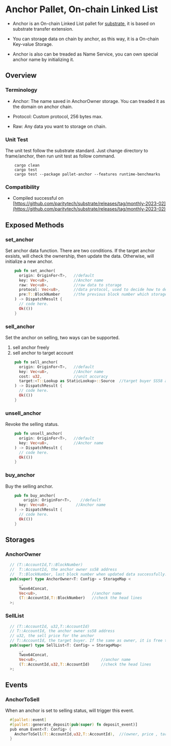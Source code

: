 # Anchor Pallet, On-chain Linked List

* Anchor is an On-chain Linked List pallet for [substrate](https://github.com/paritytech/substrate), it is based on substrate transfer extension.

* You can storage data on chain by anchor, as this way, it is a On-chain Key-value Storage.

* Anchor is also can be treaded as Name Service, you can own special anchor name by initializing it. 

## Overview

### Terminology

* Anchor: The name saved in AnchorOwner storage. You can treaded it as the domain on anchor chain.

* Protocol: Custom protocol, 256 bytes max.

* Raw: Any data you want to storage on chain.

### Unit Test

The unit test follow the substrate standard. Just change directory to frame/anchor, then run unit test as follow command.

```SHELL
    cargo clean
    cargo test
    cargo test --package pallet-anchor --features runtime-benchmarks
```

### Compatibility

* Compiled successful on [https://github.com/paritytech/substrate/releases/tag/monthly-2023-02](https://github.com/paritytech/substrate/releases/tag/monthly-2023-02)

## Exposed Methods

### set_anchor

Set anchor data function. There are two conditions. If the target anchor exsists, will check the ownership, then update the data. Otherwise, will initialize a new anchor.

```RUST
    pub fn set_anchor(
      origin: OriginFor<T>,   //default
      key: Vec<u8>,           //Anchor name
      raw: Vec<u8>,           //raw data to storage
      protocol: Vec<u8>,      //data protocol, used to decide how to decode raw data
      pre:T::BlockNumber      //the previous block number which storage anchor data
    ) -> DispatchResult {
      // code here.
      Ok(())
    }
```

### sell_anchor

Set the anchor on selling, two ways can be supported.

1. sell anchor freely
2. sell anchor to target account

```RUST
    pub fn sell_anchor(
      origin: OriginFor<T>,   //default
      key: Vec<u8>,           //Anchor name
      cost: u32,              //unit accuracy
      target:<T::Lookup as StaticLookup>::Source  //target buyer SS58 address. If the same as owner, can be sold to anyone.
    ) -> DispatchResult {
      // code here.
      Ok(())
    }
```

### unsell_anchor

Revoke the selling status.

```RUST
    pub fn unsell_anchor(
      origin: OriginFor<T>,   //default
      key: Vec<u8>,           //Anchor name
    ) -> DispatchResult {
      // code here.
      Ok(())
    }
```

### buy_anchor

Buy the selling anchor.

```RUST
    pub fn buy_anchor(
        origin: OriginFor<T>,    //default
      key: Vec<u8>,            //Anchor name
    ) -> DispatchResult {
      // code here.
      Ok(())
    }
```

## Storages

### AnchorOwner

  ```RUST
    // (T::AccountId,T::BlockNumber)
    //  T::AccountId, the anchor owner ss58 address
    //  T::BlockNumber, last block number when updated data successfully.
    pub(super) type AnchorOwner<T: Config> = StorageMap < 
        _, 
        Twox64Concat,
        Vec<u8>,                        //anchor name
        (T::AccountId,T::BlockNumber)   //check the head lines
    >;
  ```

### SellList

  ```RUST
    // (T::AccountId, u32,T::AccountId)
    // T::AccountId, the anchor owner ss58 address
    // u32, the sell price for the anchor
    // T::AccountId, the target buyer. If the same as owner, it is free to buy.
    pub(super) type SellList<T: Config> = StorageMap<
        _,
        Twox64Concat,
        Vec<u8>,                            //anchor name
        (T::AccountId,u32,T::AccountId)     //check the head lines
    >;
  ```

## Events

### AnchorToSell

When an anchor is set to selling status, will trigger this event.

  ```RUST
    #[pallet::event]
    #[pallet::generate_deposit(pub(super) fn deposit_event)]
    pub enum Event<T: Config> {
      AnchorToSell(T::AccountId,u32,T::AccountId),  //(owner, price , target)
    }
  ```
